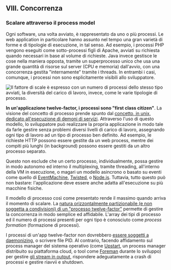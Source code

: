## VIII. Concorrenza
### Scalare attraverso il process model

Ogni software, una volta avviato, è rappresentato da uno o più processi. Le web application in particolare hanno assunto nel tempo una gran varietà di forme e di tipologie di esecuzione, in tal senso. Ad esempio, i processi PHP vengono eseguiti come sotto-processi figli di Apache, avviati su richiesta quando necessari in base al volume di richieste. Java invece gestisce le cose nella maniera opposta, tramite un superprocesso unico che usa una grande quantità di risorse sul server (CPU e memoria) dall'avvio, con una concorrenza gestita "internamente" tramite i threads. In entrambi i casi, comunque, i processi non sono esplicitamente visibili allo sviluppatore.

![Il fattore di scale è espresso con un numero di processi dello stesso tipo avviati, la diversità del carico di lavoro, invece, come le varie tipologie di processo.](/images/process-types.png)

**In un'applicazione twelve-factor, i processi sono "first class citizen"**. La visione del concetto di processo prende spunto dal [concetto, in unix, dedicato all'esecuzione di demoni di servizi](http://adam.heroku.com/past/2011/5/9/applying_the_unix_process_model_to_web_apps/). Attraverso l'uso di questo modello, lo sviluppatore può realizzare la propria applicazione in modo tale da farle gestire senza problemi diversi livelli di carico di lavoro, assegnando ogni tipo di lavoro ad un tipo di processo ben definito. Ad esempio, le richieste HTTP possono essere gestite da un web process, mentre dei compiti più lunghi (in background) possono essere gestiti da un altro processo separato.

Questo non esclude che un certo processo, individualmente, possa gestire in modo autonomo ed interno il multiplexing, tramite threading, all'interno della VM in esecuzione, o magari un modello asincrono o basato su eventi come quello di [EventMachine](http://rubyeventmachine.com/), [Twisted](http://twistedmatrix.com/trac/), o [Node.js](http://nodejs.org/). Tuttavia, tutto questo può non bastare: l'applicazione deve essere anche adatta all'esecuzione su più macchine fisiche.

Il modello di processo così come presentato rende il massimo quando arriva il momento di scalare. La [natura orizzontalmente partizionabile (e non soggetta a condivisioni) di un "processo twelve-factor"](./processes) permette di gestire la concorrenza in modo semplice ed affidabile. L'array dei tipi di processo ed il numero di processi presenti per ogni tipo è conosciuto come *process formation* (formazione di processi).

I processi di un'app twelve-factor non dovrebbero [essere soggetti a daemonizing](http://dustin.github.com/2010/02/28/running-processes.html), o scrivere file PID. Al contrario, facendo affidamento sul process manager del sistema operativo (come [Upstart](http://upstart.ubuntu.com/), un process manager distribuito su piattaforma cloud, o tool come [Foreman](http://blog.daviddollar.org/2011/05/06/introducing-foreman.html) durante lo sviluppo) per gestire [gli stream in output](./logs), rispondere adeguatamente a crash di processi e gestire riavvii e shutdown.